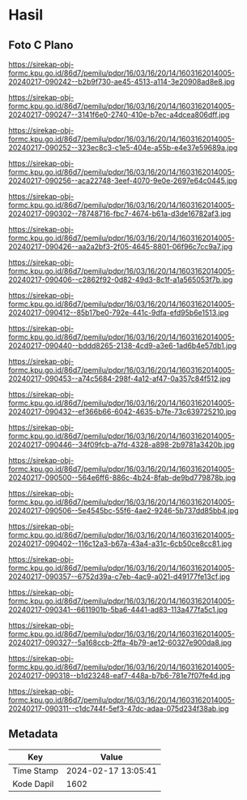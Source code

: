 # Hasil

## Foto C Plano

https://sirekap-obj-formc.kpu.go.id/86d7/pemilu/pdpr/16/03/16/20/14/1603162014005-20240217-090242--b2b9f730-ae45-4513-a114-3e20908ad8e8.jpg

https://sirekap-obj-formc.kpu.go.id/86d7/pemilu/pdpr/16/03/16/20/14/1603162014005-20240217-090247--3141f6e0-2740-410e-b7ec-a4dcea806dff.jpg

https://sirekap-obj-formc.kpu.go.id/86d7/pemilu/pdpr/16/03/16/20/14/1603162014005-20240217-090252--323ec8c3-c1e5-404e-a55b-e4e37e59689a.jpg

https://sirekap-obj-formc.kpu.go.id/86d7/pemilu/pdpr/16/03/16/20/14/1603162014005-20240217-090256--aca22748-3eef-4070-9e0e-2697e64c0445.jpg

https://sirekap-obj-formc.kpu.go.id/86d7/pemilu/pdpr/16/03/16/20/14/1603162014005-20240217-090302--78748716-fbc7-4674-b61a-d3de16782af3.jpg

https://sirekap-obj-formc.kpu.go.id/86d7/pemilu/pdpr/16/03/16/20/14/1603162014005-20240217-090426--aa2a2bf3-2f05-4645-8801-06f96c7cc9a7.jpg

https://sirekap-obj-formc.kpu.go.id/86d7/pemilu/pdpr/16/03/16/20/14/1603162014005-20240217-090406--c2862f92-0d82-49d3-8c1f-a1a565053f7b.jpg

https://sirekap-obj-formc.kpu.go.id/86d7/pemilu/pdpr/16/03/16/20/14/1603162014005-20240217-090412--85b17be0-792e-441c-9dfa-efd95b6e1513.jpg

https://sirekap-obj-formc.kpu.go.id/86d7/pemilu/pdpr/16/03/16/20/14/1603162014005-20240217-090440--bddd8265-2138-4cd9-a3e6-1ad6b4e57db1.jpg

https://sirekap-obj-formc.kpu.go.id/86d7/pemilu/pdpr/16/03/16/20/14/1603162014005-20240217-090453--a74c5684-298f-4a12-af47-0a357c84f512.jpg

https://sirekap-obj-formc.kpu.go.id/86d7/pemilu/pdpr/16/03/16/20/14/1603162014005-20240217-090432--ef366b66-6042-4635-b7fe-73c639725210.jpg

https://sirekap-obj-formc.kpu.go.id/86d7/pemilu/pdpr/16/03/16/20/14/1603162014005-20240217-090446--34f09fcb-a7fd-4328-a898-2b9781a3420b.jpg

https://sirekap-obj-formc.kpu.go.id/86d7/pemilu/pdpr/16/03/16/20/14/1603162014005-20240217-090500--564e6ff6-886c-4b24-8fab-de9bd779878b.jpg

https://sirekap-obj-formc.kpu.go.id/86d7/pemilu/pdpr/16/03/16/20/14/1603162014005-20240217-090506--5e4545bc-55f6-4ae2-9246-5b737dd85bb4.jpg

https://sirekap-obj-formc.kpu.go.id/86d7/pemilu/pdpr/16/03/16/20/14/1603162014005-20240217-090402--116c12a3-b67a-43a4-a31c-6cb50ce8cc81.jpg

https://sirekap-obj-formc.kpu.go.id/86d7/pemilu/pdpr/16/03/16/20/14/1603162014005-20240217-090357--6752d39a-c7eb-4ac9-a021-d49177fe13cf.jpg

https://sirekap-obj-formc.kpu.go.id/86d7/pemilu/pdpr/16/03/16/20/14/1603162014005-20240217-090341--6611901b-5ba6-4441-ad83-113a477fa5c1.jpg

https://sirekap-obj-formc.kpu.go.id/86d7/pemilu/pdpr/16/03/16/20/14/1603162014005-20240217-090327--5a168ccb-2ffa-4b79-ae12-60327e900da8.jpg

https://sirekap-obj-formc.kpu.go.id/86d7/pemilu/pdpr/16/03/16/20/14/1603162014005-20240217-090318--b1d23248-eaf7-448a-b7b6-781e7f07fe4d.jpg

https://sirekap-obj-formc.kpu.go.id/86d7/pemilu/pdpr/16/03/16/20/14/1603162014005-20240217-090311--c1dc744f-5ef3-47dc-adaa-075d234f38ab.jpg


## Metadata

| Key        | Value               |
| ---------- | ------------------- |
| Time Stamp | 2024-02-17 13:05:41 |
| Kode Dapil | 1602                |




